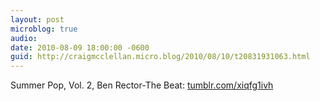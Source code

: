 ```yaml
---
layout: post
microblog: true
audio: 
date: 2010-08-09 18:00:00 -0600
guid: http://craigmcclellan.micro.blog/2010/08/10/t20831931063.html
---
```

Summer Pop, Vol. 2, Ben Rector-The Beat: [tumblr.com/xiqfg1ivh](http://tumblr.com/xiqfg1ivh)
